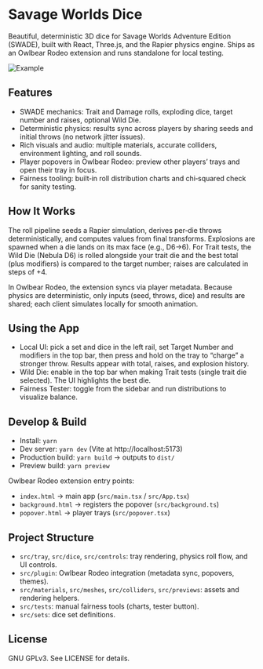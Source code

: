 # Savage Worlds Dice

Beautiful, deterministic 3D dice for Savage Worlds Adventure Edition (SWADE), built with React, Three.js, and the Rapier physics engine. Ships as an Owlbear Rodeo extension and runs standalone for local testing.

![Example](/docs/header.jpg)

## Features
- SWADE mechanics: Trait and Damage rolls, exploding dice, target number and raises, optional Wild Die.
- Deterministic physics: results sync across players by sharing seeds and initial throws (no network jitter issues).
- Rich visuals and audio: multiple materials, accurate colliders, environment lighting, and roll sounds.
- Player popovers in Owlbear Rodeo: preview other players’ trays and open their tray in focus.
- Fairness tooling: built‑in roll distribution charts and chi‑squared check for sanity testing.

## How It Works
The roll pipeline seeds a Rapier simulation, derives per‑die throws deterministically, and computes values from final transforms. Explosions are spawned when a die lands on its max face (e.g., D6→6). For Trait tests, the Wild Die (Nebula D6) is rolled alongside your trait die and the best total (plus modifiers) is compared to the target number; raises are calculated in steps of +4.

In Owlbear Rodeo, the extension syncs via player metadata. Because physics are deterministic, only inputs (seed, throws, dice) and results are shared; each client simulates locally for smooth animation.

## Using the App
- Local UI: pick a set and dice in the left rail, set Target Number and modifiers in the top bar, then press and hold on the tray to “charge” a stronger throw. Results appear with total, raises, and explosion history.
- Wild Die: enable in the top bar when making Trait tests (single trait die selected). The UI highlights the best die.
- Fairness Tester: toggle from the sidebar and run distributions to visualize balance.

## Develop & Build
- Install: `yarn`
- Dev server: `yarn dev` (Vite at http://localhost:5173)
- Production build: `yarn build` → outputs to `dist/`
- Preview build: `yarn preview`

Owlbear Rodeo extension entry points:
- `index.html` → main app (`src/main.tsx` / `src/App.tsx`)
- `background.html` → registers the popover (`src/background.ts`)
- `popover.html` → player trays (`src/popover.tsx`)

## Project Structure
- `src/tray`, `src/dice`, `src/controls`: tray rendering, physics roll flow, and UI controls.
- `src/plugin`: Owlbear Rodeo integration (metadata sync, popovers, themes).
- `src/materials`, `src/meshes`, `src/colliders`, `src/previews`: assets and rendering helpers.
- `src/tests`: manual fairness tools (charts, tester button).
- `src/sets`: dice set definitions.

## License
GNU GPLv3. See LICENSE for details.
